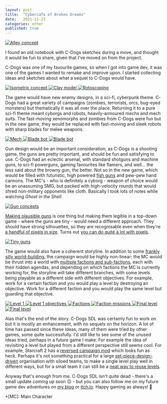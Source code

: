 ```yaml
---
layout: post
title:  "Cybercafe of Broken Dreams"
date:   2021-11-23
categories: other
published: true
---
```


<a
    href="https://raw.githubusercontent.com/cxong/cdogs-sdl/gh-pages/_posts/concept_alley.jpg"
    data-fancybox="gallery-gang"
    data-caption="A blind Ice surrounded by a gang of Napoleons">
![Alley concept](https://raw.githubusercontent.com/cxong/cdogs-sdl/gh-pages/_posts/concept_alley_th.jpg)
</a>

I found an old notebook with C-Dogs sketches during a move, and thought it would be fun to share, given that I've moved on from the project.

C-Dogs was one of my favourite games, so when I got into game dev, it was one of the games I wanted to remake and improve upon. I started collecting ideas and sketches about what a sequel to C-Dogs would have.

<a
    href="https://raw.githubusercontent.com/cxong/cdogs-sdl/gh-pages/_posts/concept_iso.gif"
    data-fancybox="gallery-concept"
    data-caption="The new game would be isometric, which was totally cool in the late 90's. Also cool in the late 90's: female protagonist with purple hair, shooting lasers at enemy Guiles, in VBA-land. Truly the stuff of nightmares.">
![Isometric concept](https://raw.githubusercontent.com/cxong/cdogs-sdl/gh-pages/_posts/concept_iso_th.gif)
</a>
<a
    href="https://raw.githubusercontent.com/cxong/cdogs-sdl/gh-pages/_posts/clay.jpg"
    data-fancybox="gallery-concept"
    data-caption="To make sprites for the player character, I rotoscoped a clay model. Although this is more labour-intensive, it is much more fun and less painful than using 2000s-era Blender. Leg stumps on the bottom left.">
![Clay model](https://raw.githubusercontent.com/cxong/cdogs-sdl/gh-pages/_posts/clay_th.jpg)
</a>
<a
    href="https://raw.githubusercontent.com/cxong/cdogs-sdl/gh-pages/_posts/clay_roto.gif"
    data-fancybox="gallery-concept"
    data-caption="Rotate model to marked angle, take photo, repeat hundreds of times. Open photo in image editor, trace over the image, repeat hundreds of times. I don't recommend this workflow.">
![Rotoscoping](https://raw.githubusercontent.com/cxong/cdogs-sdl/gh-pages/_posts/clay_roto_th.jpg)
</a>

The game would have new enemy designs, in a sci-fi, cyberpunk theme. C-Dogs had a great variety of campaigns (zombies, terrorists, orcs, bug-eyed monsters) but thematically it was all over the place. Returning it to a pure sci-fi theme meant cyborgs and robots, heavily-armoured mechs and mech suits. The fast-moving xenomorphs and zombies from C-Dogs were fun but in the new game, they would be replaced with fast-moving and sleek robots with sharp blades for melee weapons.

<a
    href="https://raw.githubusercontent.com/cxong/cdogs-sdl/gh-pages/_posts/concept_mech.jpg"
    data-fancybox="gallery-char"
    data-caption="Medium-sized piloted mech, with large cockpit and redundant data-links to the gun mounts. Knees bent backward for optimal speed.">
![Mech](https://raw.githubusercontent.com/cxong/cdogs-sdl/gh-pages/_posts/concept_mech_th.jpg)
</a>
<a
    href="https://raw.githubusercontent.com/cxong/cdogs-sdl/gh-pages/_posts/concept_robot.jpg"
    data-fancybox="gallery-char"
    data-caption="The multi-functional arm blades on this robot can grapple, cut, thrust and open beer bottles. Note the totally-extreme spiky decorations.">
![Blade bot](https://raw.githubusercontent.com/cxong/cdogs-sdl/gh-pages/_posts/concept_robot_th.jpg)
</a>
<a
    href="https://raw.githubusercontent.com/cxong/cdogs-sdl/gh-pages/_posts/concept_micro_copter.jpg"
    data-fancybox="gallery-char"
    data-caption="Micro attack helicopter, with one pilot/gunner. Vehicles typically would have small - often single - crews, and wouldn't be much more powerful than infantry. This copter's main advantage is mobility, granting the ability to fly over obstacles and buildings, and cause a huge racket.">
![Blade bot](https://raw.githubusercontent.com/cxong/cdogs-sdl/gh-pages/_posts/concept_micro_copter_th.jpg)
</a>

Gun design would be an important consideration; as C-Dogs is a shooting game, the guns are pretty important, and should be fun and satisfying to use. C-Dogs had an eclectic arsenal, with standard shotguns and machine guns, to sci-fi powerguns, gaming favourites like flamers, and well... the less said about the browny gun, the better. Not so in the new game, which would be filled with futuristic, high powered [fish guns](https://i.imgur.com/XhMYOmZ.jpg) and pew-pew hand cannons. The MC's - who is definitely a cyborg - weapon of choice would be an unassuming SMG, but packed with high-velocity rounds that would shred non-military opponents like cloth. Basically I took lots of notes while watching *Ghost in the Shell*.

<a
    href="https://raw.githubusercontent.com/cxong/cdogs-sdl/gh-pages/_posts/concept_guns.jpg"
    data-fancybox="gallery-gun"
    data-caption="Some common themes happening here, one of which is the oversized sights, which let you see through walls, or live-stream your kills, probably.">
![Gun concepts](https://raw.githubusercontent.com/cxong/cdogs-sdl/gh-pages/_posts/concept_guns_th.jpg)
</a>

[Making plausible guns](http://cxong.github.io/2019/01/how-to-design-a-gun) is one thing but making them legible in a top-down game - where the guns are tiny - would need a different approach. They should have strong silhouettes, so they are recognisable even when they're [a handful of pixels in size](https://opengameart.org/content/tiny-gun-icons-16x16). Turns out [you can do quite a lot with pixels](https://congusbongus.itch.io/tiny-gun-generator).

<a
    href="https://raw.githubusercontent.com/cxong/cdogs-sdl/gh-pages/_posts/concept_small_guns.jpg"
    data-fancybox="gallery-gun2"
    data-caption="Top: minimalist gun designs. Bottom: tetris">
![Tiny guns](https://raw.githubusercontent.com/cxong/cdogs-sdl/gh-pages/_posts/concept_small_guns_th.jpg)
</a>

The game would also have a coherent storyline. In addition to some [frankly silly world-building](https://docs.google.com/document/d/10yS-QoUl2Xa2mMOfuim6vV_KgS9w-FWsRcX7mMWtP38/edit?usp=sharing), the campaign would be highly non-linear: the MC would be thrust into a world with [multiple factions and sub-factions](http://cxong.github.io/2017/08/three-factions), each with their hidden agendas, and depending on which factions the MC is currently working for, the storyline will take different branches, with some levels being playable as a different side with different objectives. For example, work for a certain faction and you would play a level by destroying an objective. Work for a different faction and you would play the same level but guarding that objective.

<a
    href="https://raw.githubusercontent.com/cxong/cdogs-sdl/gh-pages/_posts/concept_level1.jpg"
    data-fancybox="gallery-story"
    data-caption="The first level puts the player in the deep end, literally: dropping them into a metropolis from a space elevator, and throwing a bunch of different objectives at them. The confusion is deliberate; depending on which objectives the player chooses, the storyline changes.">
![Level 1](https://raw.githubusercontent.com/cxong/cdogs-sdl/gh-pages/_posts/concept_level1_th.jpg)
</a>
<a
    href="https://raw.githubusercontent.com/cxong/cdogs-sdl/gh-pages/_posts/concept_level2.jpg"
    data-fancybox="gallery-story"
    data-caption="Example of branching objectives. Completing some opens up different follow-up objectives, which can be mutually exclusive, and even lead to different levels.">
![Level 1 objectives](https://raw.githubusercontent.com/cxong/cdogs-sdl/gh-pages/_posts/concept_level2_th.jpg)
</a>
<a
    href="https://raw.githubusercontent.com/cxong/cdogs-sdl/gh-pages/_posts/concept_level3.jpg"
    data-fancybox="gallery-story"
    data-caption="Completely original faction designs do not steal (TM). The factions and sub-factions have complex relationships with one-another, with some overt support but also secret support for others. It's all very plans-within-plans-within-plans.">
![Factions](https://raw.githubusercontent.com/cxong/cdogs-sdl/gh-pages/_posts/concept_level3_th.jpg)
</a>
<a
    href="https://raw.githubusercontent.com/cxong/cdogs-sdl/gh-pages/_posts/concept_level4.jpg"
    data-fancybox="gallery-story"
    data-caption="An example of a faction-specific mission tree. Aligning yourself with a faction (which could be through coercion) lets you play missions for them, and depending on how well you do (or even if you fail the objectives), the follow-up missions change. This is all very visual-novelly and not quite action-gamey, but hey as long as we're not actually making the game, we can Idea Guy all we want.">
![Faction missions](https://raw.githubusercontent.com/cxong/cdogs-sdl/gh-pages/_posts/concept_level4_th.jpg)
</a>
<a
    href="https://raw.githubusercontent.com/cxong/cdogs-sdl/gh-pages/_posts/concept_level5.jpg"
    data-fancybox="gallery-story"
    data-caption="The decision tree for the super-secret final level. No matter what the player has done previously, the same final level is played, because we're game-design gangstas who know about 'convexity'. But depending on the previous choices made by the player, the final level may have different objectives and choices, which ultimately gives us different endings. The notes here are deliberately vague, but the gist is that there's a big MacGuffin that all the factions are vying for, and one of them ends up with it and uses it for good or for awesome. I have since lost the notes for the actual storyline for this epic sci-fi thriller, which is great because it would have just proven what a terrible writer I am.">
![Final level](https://raw.githubusercontent.com/cxong/cdogs-sdl/gh-pages/_posts/concept_level5_th.jpg)
</a>
<a
    href="https://raw.githubusercontent.com/cxong/cdogs-sdl/gh-pages/_posts/concept_new_ogre_rampage.jpg"
    data-fancybox="gallery-story"
    data-caption="Just because the game would have a new main storyline doesn't mean the originals would be discarded! C-Dogs's Ogre Rampage is probably many players' first experience of the game, being the first campaign in the list of 5 in the base game. The first level was quite a good intro into the game, throwing the player into a massive firefight with enemy ogres and also plenty of human teammates. New C-Dogs would revamp this classic level but with even more features to ramp up the excitement - enemy ogres busting into a fortified compound via assault vehicles, breaching holes in the walls, and even catapulting infantry over them. Landmarks like radar dishes and watchtowers form cool set piece battles.">
![Final level](https://raw.githubusercontent.com/cxong/cdogs-sdl/gh-pages/_posts/concept_new_ogre_rampage_th.jpg)
</a>

Alas that's the end of the story. C-Dogs SDL was certainly fun to work on but it is mostly an enhancement, with no sequels on the horizon. A lot of time has passed since these ideas, many of them were tried by other games, some quite successfully. I'd still like to see some of the unused ideas tried, perhaps in a future game I make. For example the idea of revisiting a level but played from a different perspective still seems cool. For example, Starcraft 2 has a [reversed campaign mod](https://youtu.be/iz_Tu3eq2Kc) which looks fun as heck. Perhaps it's not something practical for a large [set-piece-design-driven](http://thegamedesignforum.com/features/GDH_4.html) organisation with siloed teams, to make a single level play well in different ways, but for a small team it can still be a [neat way to reuse levels](https://gamedev.stackexchange.com/q/83893/26250).

Anyway that's enough from me. C-Dogs SDL isn't quite dead - there's a small update coming up soon 😉 - but you can also follow me on my future game dev adventures on [my blog](http://cxong.github.io) or [itch.io](https://congusbongus.itch.io). Happy gaming as always! 🎉

*[MC]: Main Character
